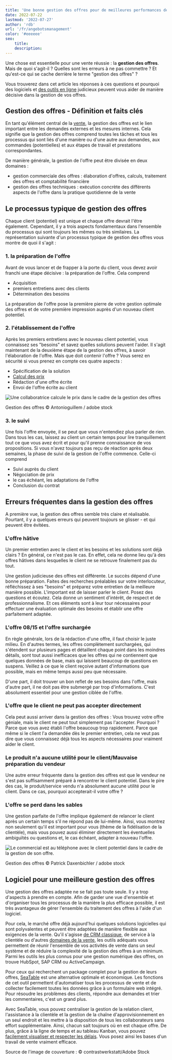 ```yaml
---
title: 'Une bonne gestion des offres pour de meilleures performances de vente'
date: 2022-07-22
lastmod: '2022-07-27'
author: 'rdb'
url: '/fr/angebotsmanagement'
color: '#eeeeee'
seo:
    title:
    description:
---
```


Une chose est essentielle pour une vente réussie : la **gestion des offres**. Mais de quoi s'agit-il ? Quelles sont les erreurs à ne pas commettre ? Et qu'est-ce qui se cache derrière le terme "gestion des offres" ?

Vous trouverez dans cet article les réponses à ces questions et pourquoi des logiciels et [des outils en ligne](https://seatable.io/fr/agiles-projektmanagement-tools/) judicieux peuvent vous aider de manière décisive dans la gestion de vos offres.

## Gestion des offres - Définition et faits clés

En tant qu'élément central de la [vente](https://seatable.io/fr/distribution/), la gestion des offres est le lien important entre les demandes externes et les mesures internes. Cela signifie que la gestion des offres comprend toutes les tâches et tous les processus qui sont liés d'une manière ou d'une autre aux demandes, aux commandes (potentielles) et aux étapes de travail et prestations correspondantes.

De manière générale, la gestion de l'offre peut être divisée en deux domaines :

- gestion commerciale des offres : élaboration d'offres, calculs, traitement des offres et comptabilité financière
- gestion des offres techniques : exécution concrète des différents aspects de l'offre dans la pratique quotidienne de la vente

## Le processus typique de gestion des offres

Chaque client (potentiel) est unique et chaque offre devrait l'être également. Cependant, il y a trois aspects fondamentaux dans l'ensemble du processus qui sont toujours les mêmes ou très similaires. La représentation suivante d'un processus typique de gestion des offres vous montre de quoi il s'agit :

### 1\. la préparation de l'offre

Avant de vous lancer et de frapper à la porte du client, vous devez avoir franchi une étape décisive : la préparation de l'offre. Cela comprend

- Acquisition
- premiers entretiens avec des clients
- Détermination des besoins

La préparation de l'offre pose la première pierre de votre gestion optimale des offres et de votre première impression auprès d'un nouveau client potentiel.

### 2\. l'établissement de l'offre

Après les premiers entretiens avec le nouveau client potentiel, vous connaissez ses "besoins" et savez quelles solutions peuvent l'aider. Il s'agit maintenant de la deuxième étape de la gestion des offres, à savoir l'élaboration de l'offre. Mais que doit contenir l'offre ? Vous serez en sécurité si vous prenez en compte ces quatre aspects :

- Spécification de la solution
- [Calcul des prix](https://seatable.io/fr/budgetplanung-vorlage/)
- Rédaction d'une offre écrite
- Envoi de l'offre écrite au client

![Une collaboratrice calcule le prix dans le cadre de la gestion des offres](https://seatable.io/wp-content/uploads/2022/07/Angebotsmanagement_AdobeStock_200001435-711x474.jpg)

Gestion des offres © Antonioguillem / adobe stock

### 3\. le suivi

Une fois l'offre envoyée, il se peut que vous n'entendiez plus parler de rien. Dans tous les cas, laissez au client un certain temps pour lire tranquillement tout ce que vous avez écrit et pour qu'il prenne connaissance de vos propositions. Si vous n'avez toujours pas reçu de réaction après deux semaines, la phase de suivi de la gestion de l'offre commence. Celle-ci comprend

- Suivi auprès du client
- Négociation de prix
- le cas échéant, les adaptations de l'offre
- Conclusion du contrat

## Erreurs fréquentes dans la gestion des offres

A première vue, la gestion des offres semble très claire et réalisable. Pourtant, il y a quelques erreurs qui peuvent toujours se glisser - et qui peuvent être évitées.

### L'offre hâtive

Un premier entretien avec le client et les besoins et les solutions sont déjà clairs ? En général, ce n'est pas le cas. En effet, cela ne donne lieu qu'à des offres hâtives dans lesquelles le client ne se retrouve finalement pas du tout.

Une gestion judicieuse des offres est différente. Le succès dépend d'une bonne préparation. Faites des recherches préalables sur votre interlocuteur, réfléchissez à ses "besoins" et préparez votre entretien de la meilleure manière possible. L'important est de laisser parler le client. Posez des questions et écoutez. Cela donne un sentiment d'intérêt, de respect et de professionnalisme. Et ces éléments sont à leur tour nécessaires pour effectuer une évaluation optimale des besoins et établir une offre parfaitement adaptée.

### L'offre 08/15 et l'offre surchargée

En règle générale, lors de la rédaction d'une offre, il faut choisir le juste milieu. En d'autres termes, les offres complètement surchargées, qui s'étendent sur plusieurs pages et détaillent chaque point dans les moindres détails, sont tout aussi inefficaces que les offres qui ne contiennent que quelques données de base, mais qui laissent beaucoup de questions en suspens. Veillez à ce que le client reçoive autant d'informations que possible, mais en même temps aussi peu que nécessaire.

D'une part, il doit trouver un bon reflet de ses besoins dans l'offre, mais d'autre part, il ne doit pas être submergé par trop d'informations. C'est absolument essentiel pour une gestion ciblée de l'offre.

### L'offre que le client ne peut pas accepter directement

Cela peut aussi arriver dans la gestion des offres : Vous trouvez votre offre géniale, mais le client ne peut tout simplement pas l'accepter. Pourquoi ? Parce que vous avez établi l'offre beaucoup trop rapidement. Parce que même si le client l'a demandée dès le premier entretien, cela ne veut pas dire que vous connaissez déjà tous les aspects nécessaires pour vraiment aider le client.

### Le produit n'a aucune utilité pour le client/Mauvaise préparation du vendeur

Une autre erreur fréquente dans la gestion des offres est que le vendeur ne s'est pas suffisamment préparé à rencontrer le client potentiel. Dans le pire des cas, le produit/service vendu n'a absolument aucune utilité pour le client. Dans ce cas, pourquoi accepterait-il votre offre ?

### L'offre se perd dans les sables

Une gestion parfaite de l'offre implique également de relancer le client après un certain temps s'il ne répond pas de lui-même. Ainsi, vous montrez non seulement qu'il est important pour vous (thème de la fidélisation de la clientèle), mais vous pouvez aussi éliminer directement les éventuelles ambiguïtés ou questions et, le cas échéant, adapter à nouveau l'offre.

![Le commercial est au téléphone avec le client potentiel dans le cadre de la gestion de son offre.](https://seatable.io/wp-content/uploads/2022/07/Angebotsmanagement_AdobeStock_171176926-711x474.jpg)

Gestion des offres © Patrick Daxenbichler / adobe stock

## Logiciel pour une meilleure gestion des offres

Une gestion des offres adaptée ne se fait pas toute seule. Il y a trop d'aspects à prendre en compte. Afin de garder une vue d'ensemble et d'organiser tous les processus de la manière la plus efficace possible, il est très avantageux de gérer l'ensemble du traitement des offres à l'aide d'un logiciel.

Pour cela, le marché offre déjà aujourd'hui quelques solutions logicielles qui sont polyvalentes et peuvent être adaptées de manière flexible aux exigences de la vente. Qu'il s'agisse [de CRM classique](https://seatable.io/fr/crm-angebotsmanagement/), de service à la clientèle ou d'autres [domaines de la vente](https://seatable.io/fr/distribution/), les outils adéquats vous permettent de réunir l'ensemble de vos activités de vente dans un seul système et de réduire la complexité de la gestion des offres à un minimum. Parmi les outils les plus connus pour une gestion numérique des offres, on trouve HubSpot, SAP CRM ou ActiveCampaign.

Pour ceux qui recherchent un package complet pour la gestion de leurs offres, [SeaTable](https://seatable.io/fr/) est une alternative optimale et économique. Les fonctions de cet outil permettent d'automatiser tous les processus de vente et de collecter facilement toutes les données grâce à un formulaire web intégré. Pour résoudre les problèmes des clients, répondre aux demandes et trier les commentaires, c'est un grand plus.

Avec SeaTable, vous pouvez centraliser la gestion de la relation client, l'assistance à la clientèle et la gestion de la chaîne d'approvisionnement en un seul endroit et les mettre à la disposition de tous les collaborateurs sans effort supplémentaire. Ainsi, chacun sait toujours où en est chaque offre. De plus, grâce à la ligne de temps et au tableau Kanban, vous pouvez [facilement visualiser et respecter les délais](https://seatable.io/fr/vorlagen-projektplanung/). Vous posez ainsi les bases d'un travail de vente vraiment efficace.

Source de l'image de couverture : © contrastwerkstatt/Adobe Stock
